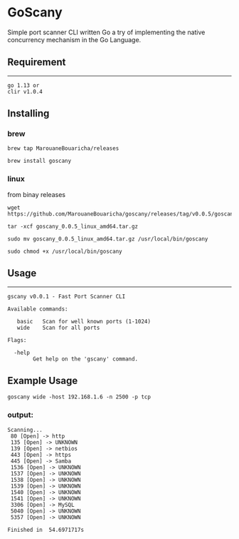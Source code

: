 # GoScany

Simple port scanner CLI written Go
a try of implementing the native concurrency mechanism in the Go Language.

## Requirement
--------------
```
go 1.13 or 
clir v1.0.4
```

## Installing
### brew
```shell
brew tap MarouaneBouaricha/releases
```
```shell
brew install goscany
```
### linux
from binay releases
```
wget https://github.com/MarouaneBouaricha/goscany/releases/tag/v0.0.5/goscany_0.0.5_linux_amd64.tar.gz
```
```
tar -xcf goscany_0.0.5_linux_amd64.tar.gz
```
```
sudo mv goscany_0.0.5_linux_amd64.tar.gz /usr/local/bin/goscany
```
```
sudo chmod +x /usr/local/bin/goscany
```

## Usage
--------------
```
gscany v0.0.1 - Fast Port Scanner CLI

Available commands:

   basic   Scan for well known ports (1-1024)
   wide    Scan for all ports

Flags:

  -help
        Get help on the 'gscany' command.

```


## Example Usage

```
goscany wide -host 192.168.1.6 -n 2500 -p tcp

```

### output:

```
Scanning...
 80 [Open] -> http 
 135 [Open] -> UNKNOWN  
 139 [Open] -> netbios  
 443 [Open] -> https    
 445 [Open] -> Samba    
 1536 [Open] -> UNKNOWN 
 1537 [Open] -> UNKNOWN 
 1538 [Open] -> UNKNOWN 
 1539 [Open] -> UNKNOWN 
 1540 [Open] -> UNKNOWN 
 1541 [Open] -> UNKNOWN 
 3306 [Open] -> MySQL   
 5040 [Open] -> UNKNOWN 
 5357 [Open] -> UNKNOWN 

Finished in  54.6971717s

```
